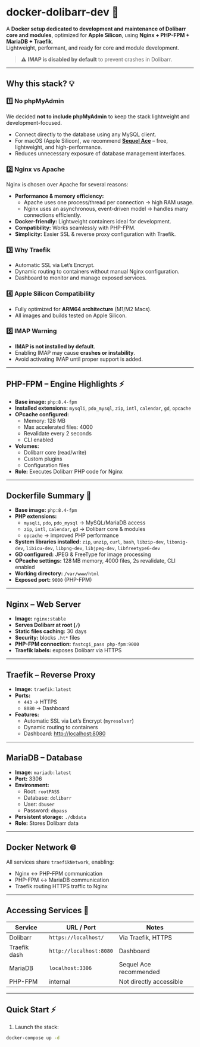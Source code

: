 # docker-dolibarr-dev 🚀

A **Docker setup dedicated to development and maintenance of Dolibarr core and modules**, optimized for **Apple Silicon**, using **Nginx + PHP-FPM + MariaDB + Traefik**.  
Lightweight, performant, and ready for core and module development.

> ⚠️ **IMAP is disabled by default** to prevent crashes in Dolibarr.

---

## Why this stack? 💡

### 1️⃣ No phpMyAdmin
We decided **not to include phpMyAdmin** to keep the stack lightweight and development-focused.  
- Connect directly to the database using any MySQL client.  
- For macOS (Apple Silicon), we recommend **[Sequel Ace](https://apps.apple.com/fr/app/sequel-ace/id1518036000?mt=12)** – free, lightweight, and high-performance.  
- Reduces unnecessary exposure of database management interfaces.

### 2️⃣ Nginx vs Apache
Nginx is chosen over Apache for several reasons:  
- **Performance & memory efficiency:**  
  - Apache uses one process/thread per connection → high RAM usage.  
  - Nginx uses an asynchronous, event-driven model → handles many connections efficiently.  
- **Docker-friendly:** Lightweight containers ideal for development.  
- **Compatibility:** Works seamlessly with PHP-FPM.  
- **Simplicity:** Easier SSL & reverse proxy configuration with Traefik.

### 3️⃣ Why Traefik
- Automatic SSL via Let’s Encrypt.  
- Dynamic routing to containers without manual Nginx configuration.  
- Dashboard to monitor and manage exposed services.

### 4️⃣ Apple Silicon Compatibility
- Fully optimized for **ARM64 architecture** (M1/M2 Macs).  
- All images and builds tested on Apple Silicon.

### 5️⃣ IMAP Warning
- **IMAP is not installed by default**.  
- Enabling IMAP may cause **crashes or instability**.  
- Avoid activating IMAP until proper support is added.

---

## PHP-FPM – Engine Highlights ⚡

- **Base image:** `php:8.4-fpm`  
- **Installed extensions:** `mysqli`, `pdo_mysql`, `zip`, `intl`, `calendar`, `gd`, `opcache`  
- **OPcache configured:**  
  - Memory: 128 MB  
  - Max accelerated files: 4000  
  - Revalidate every 2 seconds  
  - CLI enabled  
- **Volumes:**  
  - Dolibarr core (read/write)  
  - Custom plugins  
  - Configuration files  
- **Role:** Executes Dolibarr PHP code for Nginx  

---

## Dockerfile Summary 🐳

- **Base image:** `php:8.4-fpm`  
- **PHP extensions:**  
  - `mysqli`, `pdo`, `pdo_mysql` → MySQL/MariaDB access  
  - `zip`, `intl`, `calendar`, `gd` → Dolibarr core & modules  
  - `opcache` → improved PHP performance  
- **System libraries installed:** `zip`, `unzip`, `curl`, `bash`, `libzip-dev`, `libonig-dev`, `libicu-dev`, `libpng-dev`, `libjpeg-dev`, `libfreetype6-dev`  
- **GD configured:** JPEG & FreeType for image processing  
- **OPcache settings:** 128 MB memory, 4000 files, 2s revalidate, CLI enabled  
- **Working directory:** `/var/www/html`  
- **Exposed port:** `9000` (PHP-FPM)

---

## Nginx – Web Server

- **Image:** `nginx:stable`  
- **Serves Dolibarr at root (`/`)**  
- **Static files caching:** 30 days  
- **Security:** blocks `.ht*` files  
- **PHP-FPM connection:** `fastcgi_pass php-fpm:9000`  
- **Traefik labels:** exposes Dolibarr via HTTPS

---

## Traefik – Reverse Proxy

- **Image:** `traefik:latest`  
- **Ports:**  
  - `443` → HTTPS  
  - `8080` → Dashboard  
- **Features:**  
  - Automatic SSL via Let’s Encrypt (`myresolver`)  
  - Dynamic routing to containers  
  - Dashboard: [http://localhost:8080](http://localhost:8080)

---

## MariaDB – Database

- **Image:** `mariadb:latest`  
- **Port:** 3306  
- **Environment:**  
  - Root: `rootPASS`  
  - Database: `dolibarr`  
  - User: `dbuser`  
  - Password: `dbpass`  
- **Persistent storage:** `./dbdata`  
- **Role:** Stores Dolibarr data  

---

## Docker Network 🌐

All services share `traefikNetwork`, enabling:  
- Nginx ↔ PHP-FPM communication  
- PHP-FPM ↔ MariaDB communication  
- Traefik routing HTTPS traffic to Nginx

---

## Accessing Services 🔑

| Service        | URL / Port                  | Notes |
|----------------|----------------------------|-------|
| Dolibarr       | `https://localhost/`        | Via Traefik, HTTPS |
| Traefik dash   | `http://localhost:8080`     | Dashboard |
| MariaDB        | `localhost:3306`            | Sequel Ace recommended |
| PHP-FPM        | internal                   | Not directly accessible |

---

## Quick Start ⚡

1. Launch the stack:

```bash
docker-compose up -d
